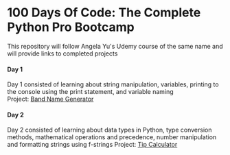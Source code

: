 # 100 Days Of Code: The Complete Python Pro Bootcamp
This repository will follow Angela Yu's Udemy course of the same name and will provide links to completed projects

#### Day 1 ####
Day 1 consisted of learning about string manipulation, variables, printing to the console using the print statement, and variable naming <br>
Project: <a href="">Band Name Generator</a>

#### Day 2 ####
Day 2 consisted of learning about data types in Python, type conversion methods, mathematical operations and precedence, number manipulation and formatting strings using f-strings 
Project: <a href="">Tip Calculator</a>
